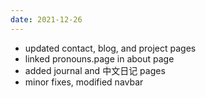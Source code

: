 ```yaml
---
date: 2021-12-26
---
```

* updated contact, blog, and project pages
* linked pronouns.page in about page
* added journal and 中文日记 pages
* minor fixes, modified navbar
